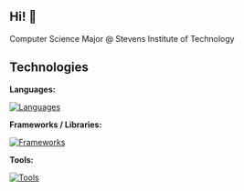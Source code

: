 ## Hi! 👋

Computer Science Major @ Stevens Institute of Technology
<!--
**HarrisHamid/HarrisHamid** is a ✨ _special_ ✨ repository because its `README.md` (this file) appears on your GitHub profile.
-->

## Technologies

**Languages:** 

[![Languages](https://skillicons.dev/icons?i=java,python,js)](https://skillicons.dev)

**Frameworks / Libraries:**

[![Frameworks](https://skillicons.dev/icons?i=flask,react)](https://skillicons.dev)

**Tools:**

[![Tools](https://skillicons.dev/icons?i=vscode,github)](https://skillicons.dev)
